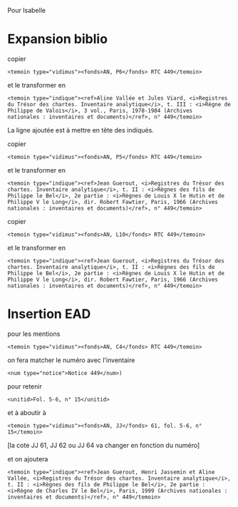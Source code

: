 Pour Isabelle

# Expansion biblio

copier

    <temoin type="vidimus"><fonds>AN, P6</fonds> RTC 449</temoin>

et le transformer en  

    <temoin type="indique"><ref>Aline Vallée et Jules Viard, <i>Registres du Trésor des chartes. Inventaire analytique</i>, t. III : <i>Règne de Philippe de Valois</i>, 3 vol., Paris, 1978-1984 (Archives nationales : inventaires et documents)</ref>, n° 449</temoin>
La ligne ajoutée est à mettre en tête des indiqués.

copier

    <temoin type="vidimus"><fonds>AN, P5</fonds> RTC 449</temoin>

et le transformer en 

    <temoin type="indique"><ref>Jean Guerout, <i>Registres du Trésor des chartes. Inventaire analytique</i>, t. II : <i>Règnes des fils de Philippe le Bel</i>, 2e partie : <i>Règnes de Louis X le Hutin et de Philippe V le Long</i>, dir. Robert Fawtier, Paris, 1966 (Archives nationales : inventaires et documents)</ref>, n° 449</temoin>

copier 

    <temoin type="vidimus"><fonds>AN, L10</fonds> RTC 449</temoin>
    
et le transformer en

    <temoin type="indique"><ref>Jean Guerout, <i>Registres du Trésor des chartes. Inventaire analytique</i>, t. II : <i>Règnes des fils de Philippe le Bel</i>, 2e partie : <i>Règnes de Louis X le Hutin et de Philippe V le Long</i>, dir. Robert Fawtier, Paris, 1966 (Archives nationales : inventaires et documents)</ref>, n° 449</temoin>

# Insertion EAD

pour les mentions

    <temoin type="vidimus"><fonds>AN, C4</fonds> RTC 449</temoin>

on fera matcher le numéro avec l'inventaire 

    <num type="notice">Notice 449</num>) 

pour retenir 

    <unitid>Fol. 5-6, n° 15</unitid> 

et à aboutir à 

    <temoin type="vidimus"><fonds>AN, JJ</fonds> 61, fol. 5-6, n° 15</temoin> 
    
[la cote JJ 61, JJ 62 ou JJ 64 va changer en fonction du numéro]

et on ajoutera

    <temoin type="indique"><ref>Jean Guerout, Henri Jassemin et Aline Vallée, <i>Registres du Trésor des chartes. Inventaire analytique</i>, t. II : <i>Règnes des fils de Philippe le Bel</i>, 2e partie : <i>Règne de Charles IV le Bel</i>, Paris, 1999 (Archives nationales : inventaires et documents)</ref>, n° 449</temoin>

